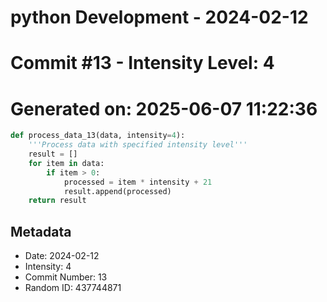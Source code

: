 ﻿# python Development - 2024-02-12
# Commit #13 - Intensity Level: 4
# Generated on: 2025-06-07 11:22:36
```python
def process_data_13(data, intensity=4):
    '''Process data with specified intensity level'''
    result = []
    for item in data:
        if item > 0:
            processed = item * intensity + 21
            result.append(processed)
    return result
```
## Metadata
- Date: 2024-02-12
- Intensity: 4
- Commit Number: 13
- Random ID: 437744871
